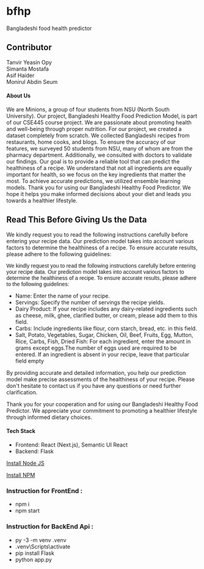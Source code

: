 # bfhp
Bangladeshi food health predictor


## Contributor

Tanvir Yeasin Opy  <br>
Simanta Mostafa  <br>
Asif Haider  <br>
Monirul Abdin Seum  <br>

#### About Us

We are Minions, a group of four students from NSU (North South University). Our project, Bangladeshi Healthy Food Prediction Model, is part of our CSE445 course project. We are passionate about promoting health and well-being through proper nutrition. For our project, we created a dataset completely from scratch. We collected Bangladeshi recipes from restaurants, home cooks, and blogs. To ensure the accuracy of our features, we surveyed 50 students from NSU, many of whom are from the pharmacy department. Additionally, we consulted with doctors to validate our findings. Our goal is to provide a reliable tool that can predict the healthiness of a recipe. We understand that not all ingredients are equally important for health, so we focus on the key ingredients that matter the most. To achieve accurate predictions, we utilized ensemble learning models. Thank you for using our Bangladeshi Healthy Food Predictor. We hope it helps you make informed decisions about your diet and leads you towards a healthier lifestyle.

## Read This Before Giving Us the Data

We kindly request you to read the following instructions carefully before entering your recipe data. Our prediction model takes into account various factors to determine the healthiness of a recipe. To ensure accurate results, please adhere to the following guidelines:

<p style="text-align: left;font-family:arial;">
We kindly request you to read the following instructions carefully before entering your recipe data. Our prediction model takes into account various factors to determine the healthiness of a recipe. To ensure accurate results, please adhere to the following guidelines:

 <ul type="disc"> 
        <li>Name: Enter the name of your recipe.</li>
        <li>Servings: Specify the number of servings the recipe yields.</li>
        <li>Dairy Product: If your recipe includes any dairy-related ingredients such as cheese, milk, ghee, clarified butter, or cream, please add them to this field.</li>
        <li>Carbs: Include ingredients like flour, corn starch, bread, etc. in this field.</li>
        <li>Salt, Potato, Vegetables, Sugar, Chicken, Oil, Beef, Fruits, Egg, Mutton, Rice, Carbs, Fish, Dried Fish: For each ingredient, enter the amount in grams except eggs.The number of eggs used are required to be entered. If an ingredient is absent in your recipe, leave that particular field empty </li>
 </ul>

By providing accurate and detailed information, you help our prediction model make precise assessments of the healthiness of your recipe. Please don't hesitate to contact us if you have any questions or need further clarification.

Thank you for your cooperation and for using our Bangladeshi Healthy Food Predictor. We appreciate your commitment to promoting a healthier lifestyle through informed dietary choices. 
</p>
       

#### Tech Stack

* Frontend: React (Next.js), Semantic UI React
* Backend: Flask

[Install Node JS](https://nodejs.org/en/)

[Install NPM](https://www.npmjs.com/)

### Instruction for FrontEnd :
* npm i
* npm start


### Instruction for BackEnd Api :

* py -3 -m venv .venv
* .venv\Scripts\activate
* pip install Flask
* python app.py

